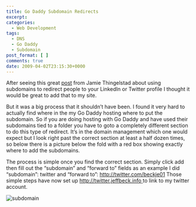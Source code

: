 ```yaml
---
title: Go Daddy Subdomain Redirects
excerpt:
categories:
  - Web Development
tags:
  - DNS
  - Go Daddy
  - Subdomain
post_format: [ ]
comments: true
date: 2009-04-02T23:15:30+0000
---
```

After seeing this great [post][1] from Jamie Thingelstad about using subdomains to redirect people to your LinkedIn or Twitter profile I thought it would be great to add that to my site.

But it was a big process that it shouldn’t have been. I found it very hard to actually find where in the my Go Daddy hosting where to put the subdomain. So if you are doing hosting with Go Daddy and have used their subdomains tied to a folder you have to goto a completely different section to do this type of redirect. It’s in the domain management which one would expect but I look right past the correct section at least a half dozen times, so below there is a picture below the fold with a red box showing exactly where to add the subdomains.

The process is simple once you find the correct section. Simply click add then fill out the “subdomain” and “forward to” fields as an example I did “subdomain”: twitter and “forward to”: http://twitter.com/beckje01 Those simple steps have now set up [ http://twitter.jeffbeck.info ][2] to link to my twitter account.


![subdomain][3]



 [1]: http://www.thingelstad.com/friendly-social-urls-using-redirects/
 [2]: http://twitter.jeffbeck.info
 [3]: http://jeffbeck.info/blog/wp-content/uploads/2009/04/subdomain-1024x440.jpg "subdomain"
